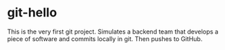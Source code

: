 # git-hello
This is the very first git project. Simulates a backend team that develops a piece of software and commits locally in git. Then pushes to GitHub.
